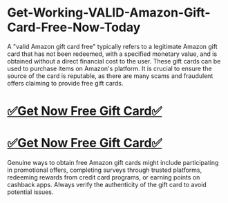# Get-Working-VALID-Amazon-Gift-Card-Free-Now-Today
A "valid Amazon gift card free" typically refers to a legitimate Amazon gift card that has not been redeemed, with a specified monetary value, and is obtained without a direct financial cost to the user. These gift cards can be used to purchase items on Amazon's platform. It is crucial to ensure the source of the card is reputable, as there are many scams and fraudulent offers claiming to provide free gift cards. 

# [✅Get Now Free Gift Card✅](https://amazonbuy.xyz/c/amaznnnn)

# [✅Get Now Free Gift Card✅](https://amazonbuy.xyz/c/amaznnnn)

Genuine ways to obtain free Amazon gift cards might include participating in promotional offers, completing surveys through trusted platforms, redeeming rewards from credit card programs, or earning points on cashback apps. Always verify the authenticity of the gift card to avoid potential issues.
